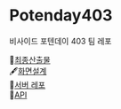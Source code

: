 # Potenday403
비사이드 포텐데이 403 팀 레포

📑[최종산출물](https://puffy-opinion-e54.notion.site/PotenDay-59cd6dc0a5004715a0881eff6fde5cb9)  
🖋️[화면설계](https://www.figma.com/file/BxsayIuhUbsmQ6aZWmcBzZ/%ED%99%94%EB%A9%B4%EC%84%A4%EA%B3%84?type=whiteboard&node-id=0-1&t=aYmNMq796RQF3t4i-0)  
🛜[서버 레포](https://github.com/EunKangChoi-Dyphi/potential-403-nestjs)  
🚀[API](https://trazzle.p-e.kr/api-docs#/여행일지)
